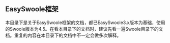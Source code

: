 ## EasySwoole框架

本目录下是关于EasySwoole框架的文档，都已EasySwoole3.x版本为基础，使用的Swoole版本为4.5。在看本目录下的文档时，建议先看一遍Swoole目录下的文档。重复的内容在本目录下的文档中不一定会做多次解释。


